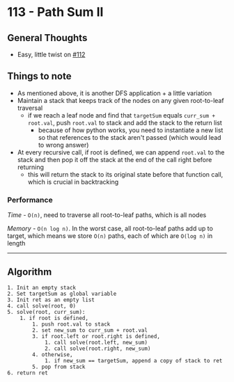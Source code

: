 # 113 - Path Sum II

## General Thoughts
- Easy, little twist on [#112](https://leetcode.com/problems/path-sum/submissions/)

## Things to note
- As mentioned above, it is another DFS application + a little variation
- Maintain a stack that keeps track of the nodes on any given root-to-leaf traversal
    - if we reach a leaf node and find that `targetSum` equals `curr_sum + root.val`, push `root.val` to stack and add the stack to the return list
        - because of how python works, you need to instantiate a new list so that references to the stack aren't passed (which would lead to wrong answer)
- At every recursive call, if root is defined, we can append `root.val` to the stack and then pop it off the stack at the end of the call right before returning
    - this will return the stack to its original state before that function call, which is crucial in backtracking

### Performance

*Time* - `O(n)`, need to traverse all root-to-leaf paths, which is all nodes

*Memory* - `O(n log n)`. In the worst case, all root-to-leaf paths add up to target, which means we store `O(n)` paths, each of which are `O(log n)` in length

---

## Algorithm
```
1. Init an empty stack
2. Set targetSum as global variable
3. Init ret as an empty list
4. call solve(root, 0)
5. solve(root, curr_sum):
    1. if root is defined,
        1. push root.val to stack
        2. set new_sum to curr_sum + root.val
        3. if root.left or root.right is defined,
            1. call solve(root.left, new_sum)
            2. call solve(root.right, new_sum)
        4. otherwise,
            1. if new_sum == targetSum, append a copy of stack to ret
        5. pop from stack
6. return ret
```